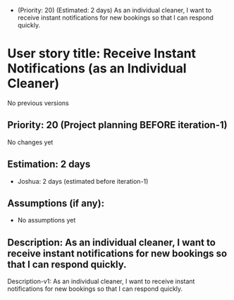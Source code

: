 * (Priority: 20) (Estimated: 2 days) As an individual cleaner, I want to receive instant notifications for new bookings so that I can respond quickly.

# User story title: Receive Instant Notifications (as an Individual Cleaner)
No previous versions

## Priority: 20 (Project planning BEFORE iteration-1)
No changes yet

## Estimation: 2 days
* Joshua: 2 days (estimated before iteration-1)

## Assumptions (if any):
* No assumptions yet

## Description: As an individual cleaner, I want to receive instant notifications for new bookings so that I can respond quickly.
Description-v1: As an individual cleaner, I want to receive instant notifications for new bookings so that I can respond quickly.